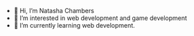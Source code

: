 - 👋 Hi, I’m Natasha Chambers
- 👀 I’m interested in web development and game development
- 🌱 I’m currently learning web development.

<!---
NatashaAC/NatashaAC is a ✨ special ✨ repository because its `README.md` (this file) appears on your GitHub profile.
You can click the Preview link to take a look at your changes.
--->

